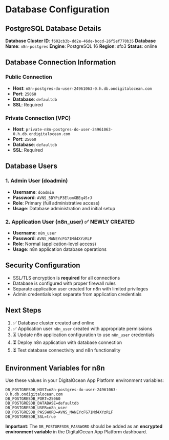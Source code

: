 # Database Configuration

## PostgreSQL Database Details

**Database Cluster ID**: `f602cb3b-dd2e-46de-bccd-26f5ef770b35`
**Database Name**: `n8n-postgres`
**Engine**: PostgreSQL 16
**Region**: sfo3
**Status**: online

## Database Connection Information

### Public Connection
- **Host**: `n8n-postgres-do-user-24961063-0.h.db.ondigitalocean.com`
- **Port**: `25060`
- **Database**: `defaultdb`
- **SSL**: Required

### Private Connection (VPC)
- **Host**: `private-n8n-postgres-do-user-24961063-0.h.db.ondigitalocean.com`
- **Port**: `25060`
- **Database**: `defaultdb`
- **SSL**: Required

## Database Users

### 1. Admin User (doadmin)
- **Username**: `doadmin`
- **Password**: `AVNS_5DYPiP3ElomXBEq4SrJ`
- **Role**: Primary (full administrative access)
- **Usage**: Database administration and initial setup

### 2. Application User (n8n_user) ✅ NEWLY CREATED
- **Username**: `n8n_user`
- **Password**: `AVNS_MANEYcFG71Md4XYzRLF`
- **Role**: Normal (application-level access)
- **Usage**: n8n application database operations

## Security Configuration

- SSL/TLS encryption is **required** for all connections
- Database is configured with proper firewall rules
- Separate application user created for n8n with limited privileges
- Admin credentials kept separate from application credentials

## Next Steps

1. ✅ Database cluster created and online
2. ✅ Application user `n8n_user` created with appropriate permissions
3. ⏳ Update n8n application configuration to use `n8n_user` credentials
4. ⏳ Deploy n8n application with database connection
5. ⏳ Test database connectivity and n8n functionality

## Environment Variables for n8n

Use these values in your DigitalOcean App Platform environment variables:

```
DB_POSTGRESDB_HOST=n8n-postgres-do-user-24961063-0.h.db.ondigitalocean.com
DB_POSTGRESDB_PORT=25060
DB_POSTGRESDB_DATABASE=defaultdb
DB_POSTGRESDB_USER=n8n_user
DB_POSTGRESDB_PASSWORD=AVNS_MANEYcFG71Md4XYzRLF
DB_POSTGRESDB_SSL=true
```

**Important**: The `DB_POSTGRESDB_PASSWORD` should be added as an **encrypted environment variable** in the DigitalOcean App Platform dashboard.
